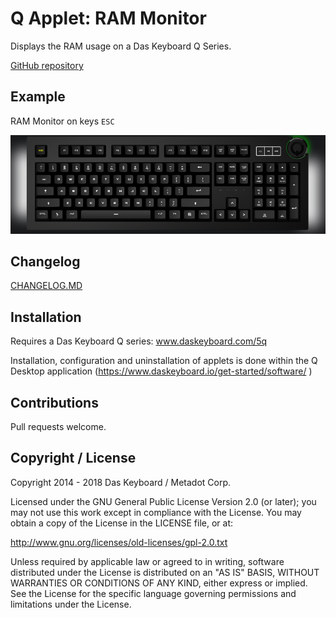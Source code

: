 # Q Applet: RAM Monitor

Displays the RAM usage on a Das Keyboard Q Series.

[GitHub repository](https://github.com/daskeyboard/todo)

## Example

RAM Monitor on keys `ESC`

![RAM meter on a Das Keybaord Q](assets/q-ram-usage-yellow.png "Q RAM usage")

## Changelog

[CHANGELOG.MD](CHANGELOG.md)

## Installation

Requires a Das Keyboard Q series: www.daskeyboard.com/5q

Installation, configuration and uninstallation of applets is done within
the Q Desktop application (https://www.daskeyboard.io/get-started/software/ )

## Contributions

Pull requests welcome.

## Copyright / License

Copyright 2014 - 2018 Das Keyboard / Metadot Corp.

Licensed under the GNU General Public License Version 2.0 (or later);
you may not use this work except in compliance with the License.
You may obtain a copy of the License in the LICENSE file, or at:

   http://www.gnu.org/licenses/old-licenses/gpl-2.0.txt

Unless required by applicable law or agreed to in writing, software
distributed under the License is distributed on an "AS IS" BASIS,
WITHOUT WARRANTIES OR CONDITIONS OF ANY KIND, either express or implied.
See the License for the specific language governing permissions and
limitations under the License.
